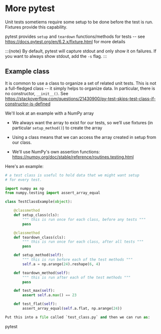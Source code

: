 # More pytest

Unit tests sometiems require some setup to be done before the test is run.  Fixtures
provide this capability.

pytest provides `setup` and `teardown` functions/methods for tests --
see https://docs.pytest.org/en/6.2.x/fixture.html for more details

:::{note}
By default, pytest will capture stdout and only show it on failures.  If you want
to always show stdout, add the `-s` flag.
:::

## Example class

It is common to use a class to organize a set of related unit tests.  This is
not a full-fledged class -- it simply helps to organize data.  In particular,
there is no constructor, `__init__()`.  See https://stackoverflow.com/questions/21430900/py-test-skips-test-class-if-constructor-is-defined

We'll look at an example with a NumPy array

* We always want the array to exist for our tests, so we’ll use
  fixtures (in particular `setup_method()`) to create the array

* Using a class means that we can access the array created in setup from our class.

* We'll use NumPy's own assertion functions: https://numpy.org/doc/stable/reference/routines.testing.html


Here's an example:

```python
# a test class is useful to hold data that we might want setup
# for every test.

import numpy as np
from numpy.testing import assert_array_equal

class TestClassExample(object):

    @classmethod
    def setup_class(cls):
        """ this is run once for each class, before any tests """
        pass

    @classmethod
    def teardown_class(cls):
        """ this is run once for each class, after all tests """
        pass

    def setup_method(self):
        """ this is run before each of the test methods """
        self.a = np.arange(24).reshape(6, 4)

    def teardown_method(self):
        """ this is run after each of the test methods """
        pass

    def test_max(self):
        assert self.a.max() == 23

    def test_flat(self):
        assert_array_equal(self.a.flat, np.arange(24))

Put this into a file called `test_class.py` and then we can run as:

```
pytest
```

